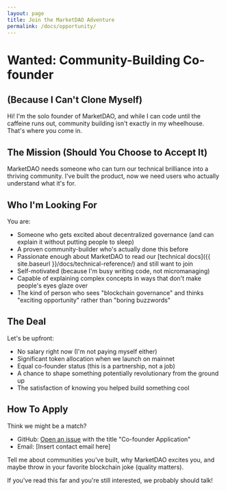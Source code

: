 ```yaml
---
layout: page
title: Join the MarketDAO Adventure
permalink: /docs/opportunity/
---
```


# Wanted: Community-Building Co-founder
## (Because I Can't Clone Myself)

Hi! I'm the solo founder of MarketDAO, and while I can code until the caffeine runs out, community building isn't exactly in my wheelhouse. That's where you come in.

## The Mission (Should You Choose to Accept It)

MarketDAO needs someone who can turn our technical brilliance into a thriving community. I've built the product, now we need users who actually understand what it's for.

## Who I'm Looking For

You are:
- Someone who gets excited about decentralized governance (and can explain it without putting people to sleep)
- A proven community-builder who's actually done this before
- Passionate enough about MarketDAO to read our [technical docs]({{ site.baseurl }}/docs/technical-reference/) and still want to join
- Self-motivated (because I'm busy writing code, not micromanaging)
- Capable of explaining complex concepts in ways that don't make people's eyes glaze over
- The kind of person who sees "blockchain governance" and thinks "exciting opportunity" rather than "boring buzzwords"

## The Deal

Let's be upfront:
- No salary right now (I'm not paying myself either)
- Significant token allocation when we launch on mainnet
- Equal co-founder status (this is a partnership, not a job)
- A chance to shape something potentially revolutionary from the ground up
- The satisfaction of knowing you helped build something cool

## How To Apply

Think we might be a match?

- GitHub: [Open an issue](https://github.com/evronm/marketDAO/issues) with the title "Co-founder Application" 
- Email: [Insert contact email here]

Tell me about communities you've built, why MarketDAO excites you, and maybe throw in your favorite blockchain joke (quality matters).

If you've read this far and you're still interested, we probably should talk!